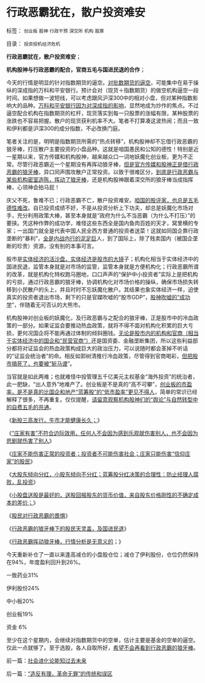 # 行政恶霸犹在，散户投资难安

标签： `创业板` `股神` `行政干预` `深交所` `机构` `股票` 

目录： `投资投机经济危机`

**行政恶霸犹在，散户投资难安**；

**机构股神与行政恶霸的配合，官商五毛与国进民退的合作**；

今天的行情是明显的针对指数期货的逼空。[对批数期货的逼空](../../../2012/11/27/指数期货证伪了对散户的妖魔化之“散户市”.md)，可能集中在易于操纵的深成指的万科和平安银行。预计会对（现货＋指数期货）的做空机构逼空一段时间。如果想做一波短线，可以考虑跟风沪深300中的相对小盘，但对某种指数影响大的品种。[万科和平安银行因为对深成指的影响](../../../2008/7/3/招行万科平安价值投资只怕其实难符.md)，显然地成为炒作的焦点。不过逼空配合机构在指数期货的杠杆，现货落实到每一只股票的涨幅有限，某种股票的涨跌也不容易把握。散户的现货获利机率不大。笔者不打算凑这波热闹；而且一致和伊利都是沪深300的成分指数，不必改换门庭。

笔者关注的是，明明是指数期货所需的“热点转移”，机构股神却不忘借行政恶霸的狼牙棒，打压散户主要投资的小盘品种。这就是咱国愚民和公知的德性！特别是近一星期以来，官方传媒和机构股神，越来越众口一词地妖魔化创业板，更为不正常。尽管行政恶霸近一个星期没有再挥动狼牙棒，[但是官方传媒和股神正是借行政恶霸的狼牙棒](../../../2013/5/24/行政恶霸挥动狼牙棒，技术分析将毫无意义.md)，异口同声围攻散户正常投资。以致于很难区分，[到底是行政恶霸与某些机构密室造陈，挥动了狼牙棒](../../../2013/5/23/行政恶霸的狼牙棒下的股民天灵盖，及国进民退.md)，还是机构股神跟着深交所的狼牙棒当成指挥棒，心领神会拍马屁！

庆父不死，鲁难不已；行政恶霸不亡，散户投资难安。[咱国的股评家，也总是五毛德性难改](../../../2009/8/24/五毛凶猛谁敢为市场公平说话？.md)。自已投资成绩不好，不是从投资分析上下功夫，却总是妖魔化市场对手，充分利用政策大棒，甚至本身就是“政府为什么不当恶霸（为什么不打压）”的要挟。凭这种作弊的成功学，难怪这些东西全是国内鱼肉百姓的天才，窝里横的专家；一出国门就全是代表中国人民全西方普通的投资者送菜！这就如同国企靠行政垄断的“暴利”，[全是内战内行的泥足巨](../../../2009/7/22/泥足巨人的垄断是否需要反垄断.md)人，到了国际上，除了贱卖国内（被国企垄断的珍贵）资源，没有别的本事可言。

股市是[实体经济的活沙盘，实体经济是股市的大镜](../../../2012/1/10/机构型股神的“谷物法”，政治型股神和孔庆东老师.md)子；机构化相当于实体经济中的国进民退，监管本身就是对市场的监管，监管本身就是方便机构化；行政恶霸所谓的改革，就是机构化特权跑马圈地，口口声声的“保护中小投资者”实际上是把机构的亏损，通过行政恶霸的狼牙棒，协调机构化对市场价格的操纵，确保市场损失转移到小民散户的头上，并且时时不忘妖魔化散户。其结果也象实体经济一样，迫使真实的投资者退出市场，剩下的只是官媒吹嘘的“股市GDP”，[股神吹嘘的“成功学](../../../2012/1/7/“选择命运盒子的技术”和“打破命运盒子的科学”.md)”，伴随着无可否认的大熊市。

机构股神对创业板的妖魔化，及行政恶霸与之配合的狼牙棒，正是股市中的冷血政策的一部分。如果证监会要推动热血政策，就将不得不面对机构化积累的巨大亏损，更何况国企将不能再通过体制的倾斜圈钱。[无论是股市内的机构和官商（相当于实体经济中的国企和“民营官商”）](../../../2012/12/20/股票市场的消费者是谁？机构化为何恶毒？.md)还是国资委、金融垄断集团，所以这些利益部分都将对证监会的热血政策构成巨大的政治压力，可以说随时都会革掉不听话的“证监会统治者”的命。相反如郭树清推行冷血政策，尽管得到官商喝彩，[但把股市搞死了，也要被“斩马谡](../../../2013/3/18/郭树清的机构化得罪了散户股民利益集团.md)”。

当官就是如此两难；也就难怪中投管理五千亿美元主权基金“海外投资”的统治者，此一肥缺，“出人意外”地难产了。创业板是不是真的“高不可攀”，[创业板的市盈率，是不是真的比国企和地产“蓝筹股”的“低市盈率”更见不得人](../../../2012/1/10/高市盈率是被特权侵犯的“生理反应”；.md)，简单的常识已经解释了很多，不再重复。仅仅提醒，[请留意观察机构股神们的“舆论”与自然转型中的自费五毛的共通](../../../2012/5/13/世界上根本不存在真正被忽悠的粉丝.md)。

《[新股三高发行，牛市才能健康长久；](../../../2013/5/17/新股三高发行，牛市才能健康长久.md)》

《[“庄家有害”不符合边际效用，任何人不会因为感到乐观就伤害别人，也不会因为悲剧就伤害了别人](../../../2012/11/22/“看得见的手”的理由“看不见”，“庄家有害”不科学；.md)》

《[庄家不能伤害正常的投资者；投资者不可能伤害社会；庄家只能伤害“信仰庄家”的股民](../../../2012/11/23/庄家不能伤害正常的投资者；&nbsp;投机不可能伤害社会；.md)》

《[大股东倾向分红，小股东倾向不分红；蓝筹股分红决策的合理性：防止经理人腐败，乱投资](../../../2012/11/20/大股东倾向分红，蓝筹股分红合理，股价向净资产靠拢.md)》

《[小股盘送股是最好的，送股回报股东的货币价值，来自股东价格刚性的不确定成本的差价；](../../../2013/5/21/现金分红是欺骗，送红股才是回报股民.md)》

《[股民对行政恶霸的畏惧](../../../2013/5/22/股民对行政恶霸的畏惧.md)》

《[行政恶霸的狼牙棒下的股民天灵盖，及国进民退](../../../2013/5/23/行政恶霸的狼牙棒下的股民天灵盖，及国进民退.md)》

《[行政恶霸挥动狼牙棒，行情分析是无意义的](../../../2013/5/24/行政恶霸挥动狼牙棒，技术分析将毫无意义.md)；》

今天重新补仓了一直以来逢高减仓的小盘股仓位；减仓了伊利股份，仓位仍然保持在94%，年度盈利回升到26%。

一致药业31%

伊利股份24%

中小板20%

创业板19%

资金 6%

至少在这个星期内，会继续对指数期货中的空单，估计主要是基金的空单的逼空。仅此一点就够了。至于选股，各人自取所好，[希望不会再看到行政恶霸的狼牙棒](../../../2013/5/22/股民对行政恶霸的畏惧.md)。

前一篇：[社会进化论能知过去未来](../../../2013/5/28/社会进化论能知过去未来.md)

后一篇：[“造反有理，革命无罪”的传统和误区](../../../2013/5/29/“造反有理，革命无罪”的传统和误区.md)